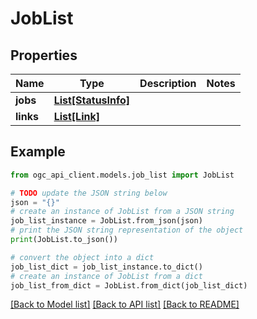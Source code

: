 # JobList


## Properties

Name | Type | Description | Notes
------------ | ------------- | ------------- | -------------
**jobs** | [**List[StatusInfo]**](StatusInfo.md) |  | 
**links** | [**List[Link]**](Link.md) |  | 

## Example

```python
from ogc_api_client.models.job_list import JobList

# TODO update the JSON string below
json = "{}"
# create an instance of JobList from a JSON string
job_list_instance = JobList.from_json(json)
# print the JSON string representation of the object
print(JobList.to_json())

# convert the object into a dict
job_list_dict = job_list_instance.to_dict()
# create an instance of JobList from a dict
job_list_from_dict = JobList.from_dict(job_list_dict)
```
[[Back to Model list]](../README.md#documentation-for-models) [[Back to API list]](../README.md#documentation-for-api-endpoints) [[Back to README]](../README.md)


